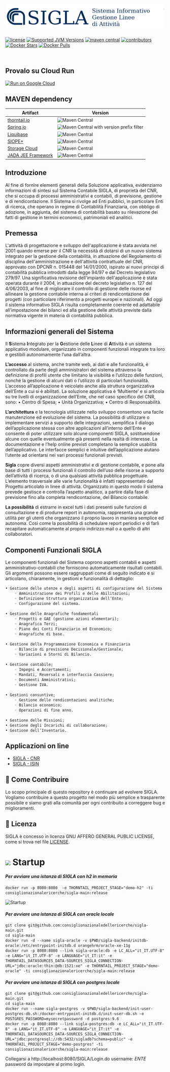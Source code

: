 # [![Sistema Informativo Gestione Linee di Attività](https://github.com/consiglionazionaledellericerche/sigla-main/blob/master/docs/logo-git.png)](https://contab.cnr.it/SIGLANG)

[![license](https://img.shields.io/badge/License-AGPL%20v3-blue.svg?logo=gnu&style=for-the-badge)](https://github.com/consiglionazionaledellericerche/sigla-main/blob/master/LICENSE)
[![Supported JVM Versions](https://img.shields.io/badge/JVM-8-brightgreen.svg?style=for-the-badge&logo=Java)](https://openjdk.java.net/install/)
[![maven central](https://img.shields.io/maven-central/v/it.cnr.si.sigla/sigla-parent.svg?logo=apache-maven&style=for-the-badge)](https://mvnrepository.com/artifact/it.cnr.si.sigla/sigla-parent)
[![contributors](https://img.shields.io/github/contributors/consiglionazionaledellericerche/sigla-main.svg?logo=github&style=for-the-badge)](https://github.com/consiglionazionaledellericerche/sigla-main/contributors/)
[![Docker Stars](https://img.shields.io/docker/stars/consiglionazionalericerche/sigla-main.svg?logo=docker&style=for-the-badge)](https://hub.docker.com/r/consiglionazionalericerche/sigla-main/)
[![Docker Pulls](https://img.shields.io/docker/pulls/consiglionazionalericerche/sigla-main.svg?logo=docker&style=for-the-badge)](https://hub.docker.com/r/consiglionazionalericerche/sigla-main/)

[![<Build doc Status>](https://circleci.com/gh/consiglionazionaledellericerche/sigla-main.svg?style=svg)](https://app.circleci.com/pipelines/github/consiglionazionaledellericerche/sigla-main)
[![<docs>](https://circleci.com/gh/consiglionazionaledellericerche/sigla-main.svg?style=shield)](https://consiglionazionaledellericerche.github.io/sigla-main)

## Provalo su Cloud Run
[![Run on Google Cloud](https://deploy.cloud.run/button.svg)](https://ssh.cloud.google.com/cloudshell/editor?cloudshell_git_repo=https%3A%2F%2Fgithub.com%2Fgielletm%2Fsigla-main.git&cloudshell_workspace=sigla-main)
 
## MAVEN dependency
|Artifact| Version |
|---|---|
|[thorntail.io](https://thorntail.io/)| ![Maven Central](https://img.shields.io/maven-central/v/io.thorntail/bom-all/2.7.0.Final.svg?style=for-the-badge)|
|[Spring.io](https://spring.io/)| ![Maven Central with version prefix filter](https://img.shields.io/maven-central/v/org.springframework/spring-context/5.1.8.RELEASE.svg?logo=spring&style=for-the-badge) |
|[Liquibase](https://www.liquibase.org/) | ![Maven Central](https://img.shields.io/maven-central/v/org.liquibase/liquibase-core/3.5.3.svg?style=for-the-badge)|
|[SIOPE+](https://github.com/consiglionazionaledellericerche/siopeplus) | ![Maven Central](https://img.shields.io/maven-central/v/it.cnr.si/siopeplus.svg?style=for-the-badge)|
|[Storage Cloud](https://github.com/consiglionazionaledellericerche/storage-cloud) | ![Maven Central](https://img.shields.io/maven-central/v/it.cnr.si.storage/storage-cloud/2.0.2.svg?style=for-the-badge)|
|[JADA JEE Framework](https://github.com/consiglionazionaledellericerche/jada) | ![Maven Central](https://img.shields.io/maven-central/v/it.cnr.si/jada.svg?style=for-the-badge)|
 
## Introduzione
Al fine di fornire elementi generali della Soluzione applicativa, evidenziamo informazioni di sintesi sul Sistema Contabile SIGLA, di proprietà del CNR, che si occupa di processi amministrativi e contabili, di previsione, gestione e di rendicontazione. Il Sistema si rivolge ad Enti pubblici, in particolare Enti di ricerca, che operano in regime di Contabilità Finanziaria, con obbligo di adozione, in aggiunta, del sistema di contabilità basato su rilevazione dei fatti di gestione in termini economici, patrimoniali ed analitici.

## Premessa
L'attività di progettazione e sviluppo dell'applicazione è stata avviata nel 2001 quando emerse per il CNR la necessità di dotarsi di un nuovo sistema integrato per la gestione della contabilità, in attuazione del Regolamento di disciplina dell'amministrazione e dell'attività contrattuale del CNR, approvato con DPCNR n. 015448 del 14/01/2000, ispirato ai nuovi principi di contabilità pubblica introdotti dalla legge 94/97 e dal Decreto legislativo 279/97.
Una significativa revisione dell'impianto dell'applicazione è stata operata durante il 2004, in attuazione del decreto legislativo n. 127 del 4/06/2003, al fine di migliorare il controllo di gestione delle risorse ed allineare la gestione contabile interna ai criteri di rendicontazione dei progetti (con particolare riferimento a progetti europei e nazionali).
Ad oggi il sistema informativo SIGLA risulta completamente coerente ed adattabile all’impostazione dei bilanci ed alla gestione delle attività previste dalla normativa vigente in materia di contabilità pubblica.

## Informazioni generali del Sistema 
Il **S**istema **I**ntegrato per la **G**estione delle **L**inee di **A**ttività è un sistema applicativo modulare, organizzato in componenti funzionali integrate tra loro e gestibili autonomamente l’una dall’altra.

**L’accesso** al sistema, anche tramite web, ai dati e alle funzionalità, è controllato da parte degli amministratori del sistema attraverso la definizione di profili utente che limitano la visibilità e l’utilizzo delle funzioni, nonché la gestione di alcuni dati o l’utilizzo di particolari funzionalità. L’accesso all’applicazione è veicolato anche alla struttura organizzativa dell’Ente a cui si è abilitati.
La soluzione applicativa è ‘Multiente’ e si articola su tre livelli di organizzazione dell’Ente, che nel caso specifico del CNR, sono:
    • Centro di Spesa;
    • Unità Organizzativa;
    • Centro di Responsabilità.

**L’architettura** e la tecnologia utilizzate nello sviluppo consentono una facile manutenzione ed evoluzione del sistema. La possibilità di utilizzare o implementare servizi a supporto delle integrazioni, semplifica il dialogo dell’applicazione stessa con altre applicazioni all’interno dell’Ente e consente di poter utilizzare solo alcune componenti SIGLA, sostituendone alcune con quelle eventualmente già presenti nella realtà di interesse. La documentazione e l’help online previsti completano la semplice usabilità dell’applicativo.
Le interfacce semplici e intuitive dell’applicazione aiutano l’utente ad orientarsi nei vari processi funzionali previsti.

**Sigla** copre diversi aspetti amministrativi e di gestione contabile, e pone alla base di tutti i processi funzionali il controllo dell’uso delle risorse a supporto dell’attività di ricerca, o di una qualsiasi attività pubblica progettuale. L’elemento trasversale alle varie funzionalità è infatti rappresentato dal Progetto articolato in linee di attività.
Organizzato in questo modo il sistema prevede gestisce e controlla l’aspetto analitico, a partire dalla fase di previsione fino alla completa rendicontazione, del Bilancio contabile.

**La possibilità** di estrarre in excel tutti i dati presenti sulle funzioni di consultazione e di produrre report in autonomia, rappresenta una grande utilità per gli utenti che organizzano il proprio lavoro in maniera semplice ed autonoma. Così come la possibilità di schedulare report periodici e di farli recapitare automaticamente al proprio indirizzo mail o a quello di altri collaboratori.

## Componenti Funzionali SIGLA 

Le componenti funzionali del Sistema coprono aspetti contabili e aspetti amministrativo-contabili che forniscono automaticamente risultati contabili. Gli argomenti possono essere raggruppati come di seguito indicato e si articolano, chiaramente, in gestioni e funzionalità di dettaglio:

    • Gestione delle utenze e degli aspetti di configurazione del Sistema
        ◦ Amministrazione dei Profili e delle Abilitazioni;
        ◦ Definizione Struttura organizzativa dell’Ente;
        ◦ Configurazione del sistema.

    • Gestione delle Anagrafiche fondamentali
        ◦ Progetti e GAE (gestione azioni elementari);
        ◦ Anagrafica Terzi;
        ◦ Piano dei Conti Finanziario ed Economico;
        ◦ Anagrafiche di base.

    • Gestione della Programmazione Economica e Finanziaria
        ◦ Bilancio di previsione Decisionale/Gestionale;
        ◦ Variazioni e Storni di Bilancio.

    • Gestione contabile;
        ◦ Impegni e Accertamenti;
        ◦ Mandati, Reversali e interfaccia Cassiere;
        ◦ Documenti Amministrativi;
        ◦ Gestione IVA.

    • Gestioni consuntive;
        ◦ Gestione delle rendicontazioni analitiche;
        ◦ Bilancio economico;
        ◦ Operazioni di fine anno.

    • Gestione delle Missioni;
    • Gestione degli Incarichi di collaborazione;
    • Gestione dell’Inventario.

## Applicazioni on line

* [SIGLA - CNR](https://contab.cnr.it/SIGLANG)
* [SIGLA - ISIN](https://isin.cnr.it)

## 👏 Come Contribuire 

Lo scopo principale di questo repository è continuare ad evolvere SIGLA. Vogliamo contribuire a questo progetto nel modo più semplice e trasparente possibile e siamo grati alla comunità per ogni contribuito a correggere bug e miglioramenti.

## 📄 Licenza

SIGLA è concesso in licenza GNU AFFERO GENERAL PUBLIC LICENSE, come si trova nel file [LICENSE][l].

[l]: https://github.com/consiglionazionaledellericerche/cool-jconon/blob/master/LICENSE

# <img src="https://www.docker.com/sites/default/files/d8/2019-07/Moby-logo.png" width=80> Startup

#### _Per avviare una istanza di SIGLA con h2 in memoria_ 
```
docker run -p 8080:8080  -e THORNTAIL_PROJECT_STAGE="demo-h2" -ti consiglionazionalericerche/sigla-main:release
```

![Startup](docs/screenshot/startup_h2.png)

#### _Per avviare una istanza di SIGLA con oracle locale_ 
```
git clone git@github.com:consiglionazionaledellericerche/sigla-main.git
cd sigla-main
docker run -d --name sigla-oracle -v $PWD/sigla-backend/initdb-oracle:/etc/entrypoint-initdb.d orangehrm/oracle-xe-11g
docker run -p 8080:8080 --link sigla-oracle:db -e LC_ALL="it_IT.UTF-8" -e LANG="it_IT.UTF-8" -e LANGUAGE="it_IT:it" -e THORNTAIL_DATASOURCES_DATA-SOURCES_SIGLA_CONNECTION-URL="jdbc:oracle:thin:@db:1521:xe" -e THORNTAIL_PROJECT_STAGE="demo-oracle" -ti consiglionazionalericerche/sigla-main:release
```
#### _Per avviare una istanza di SIGLA con postgres locale_
```
git clone git@github.com:consiglionazionaledellericerche/sigla-main.git
cd sigla-main
docker run --name sigla-postgres -v $PWD/sigla-backend/init-user-postgres-db.sh:/docker-entrypoint-initdb.d/init-user-db.sh -e POSTGRES_PASSWORD=mysecretpassword -d postgres:9.6
docker run -p 8080:8080 --link sigla-postgres:db -e LC_ALL="it_IT.UTF-8" -e LANG="it_IT.UTF-8" -e LANGUAGE="it_IT:it" -e THORNTAIL_DATASOURCES_DATA-SOURCES_SIGLA_CONNECTION-URL="jdbc:postgresql://db:5432/sigladb?schema=public" -e THORNTAIL_PROJECT_STAGE="demo-postgres" -ti consiglionazionalericerche/sigla-main:release
```

Collegarsi a http://localhost:8080/SIGLA/Login.do username: _ENTE_ password da impostare al primo login. 
